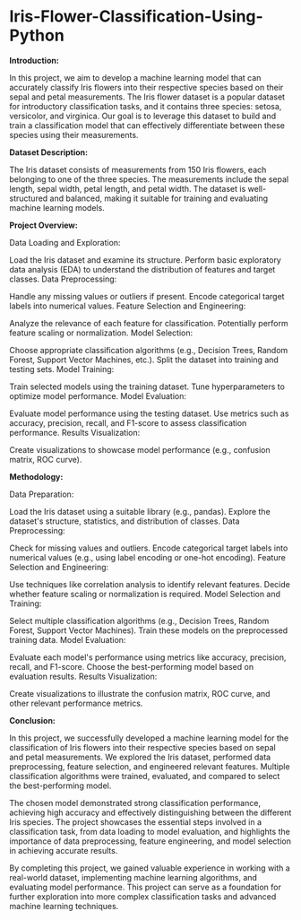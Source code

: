 # Iris-Flower-Classification-Using-Python

**Introduction:**

In this project, we aim to develop a machine learning model that can accurately classify Iris flowers into their respective species based on their sepal and petal measurements. The Iris flower dataset is a popular dataset for introductory classification tasks, and it contains three species: setosa, versicolor, and virginica. Our goal is to leverage this dataset to build and train a classification model that can effectively differentiate between these species using their measurements.

**Dataset Description:**

The Iris dataset consists of measurements from 150 Iris flowers, each belonging to one of the three species. The measurements include the sepal length, sepal width, petal length, and petal width. The dataset is well-structured and balanced, making it suitable for training and evaluating machine learning models.

**Project Overview:**

Data Loading and Exploration:

Load the Iris dataset and examine its structure.
Perform basic exploratory data analysis (EDA) to understand the distribution of features and target classes.
Data Preprocessing:

Handle any missing values or outliers if present.
Encode categorical target labels into numerical values.
Feature Selection and Engineering:

Analyze the relevance of each feature for classification.
Potentially perform feature scaling or normalization.
Model Selection:

Choose appropriate classification algorithms (e.g., Decision Trees, Random Forest, Support Vector Machines, etc.).
Split the dataset into training and testing sets.
Model Training:

Train selected models using the training dataset.
Tune hyperparameters to optimize model performance.
Model Evaluation:

Evaluate model performance using the testing dataset.
Use metrics such as accuracy, precision, recall, and F1-score to assess classification performance.
Results Visualization:

Create visualizations to showcase model performance (e.g., confusion matrix, ROC curve).

**Methodology:**

Data Preparation:

Load the Iris dataset using a suitable library (e.g., pandas).
Explore the dataset's structure, statistics, and distribution of classes.
Data Preprocessing:

Check for missing values and outliers.
Encode categorical target labels into numerical values (e.g., using label encoding or one-hot encoding).
Feature Selection and Engineering:

Use techniques like correlation analysis to identify relevant features.
Decide whether feature scaling or normalization is required.
Model Selection and Training:

Select multiple classification algorithms (e.g., Decision Trees, Random Forest, Support Vector Machines).
Train these models on the preprocessed training data.
Model Evaluation:

Evaluate each model's performance using metrics like accuracy, precision, recall, and F1-score.
Choose the best-performing model based on evaluation results.
Results Visualization:

Create visualizations to illustrate the confusion matrix, ROC curve, and other relevant performance metrics.

**Conclusion:**

In this project, we successfully developed a machine learning model for the classification of Iris flowers into their respective species based on sepal and petal measurements. We explored the Iris dataset, performed data preprocessing, feature selection, and engineered relevant features. Multiple classification algorithms were trained, evaluated, and compared to select the best-performing model.

The chosen model demonstrated strong classification performance, achieving high accuracy and effectively distinguishing between the different Iris species. The project showcases the essential steps involved in a classification task, from data loading to model evaluation, and highlights the importance of data preprocessing, feature engineering, and model selection in achieving accurate results.

By completing this project, we gained valuable experience in working with a real-world dataset, implementing machine learning algorithms, and evaluating model performance. This project can serve as a foundation for further exploration into more complex classification tasks and advanced machine learning techniques.

